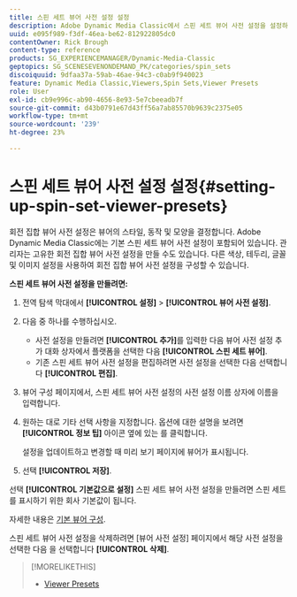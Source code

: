 ```yaml
---
title: 스핀 세트 뷰어 사전 설정 설정
description: Adobe Dynamic Media Classic에서 스핀 세트 뷰어 사전 설정을 설정하는 방법을 알아봅니다.
uuid: e095f989-f3df-46ea-be62-812922805dc0
contentOwner: Rick Brough
content-type: reference
products: SG_EXPERIENCEMANAGER/Dynamic-Media-Classic
geptopics: SG_SCENESEVENONDEMAND_PK/categories/spin_sets
discoiquuid: 9dfaa37a-59ab-46ae-94c3-c0ab9f940023
feature: Dynamic Media Classic,Viewers,Spin Sets,Viewer Presets
role: User
exl-id: cb9e996c-ab90-4656-8e93-5e7cbeeadb7f
source-git-commit: d43b0791e67d43ff56a7ab85570b9639c2375e05
workflow-type: tm+mt
source-wordcount: '239'
ht-degree: 23%

---
```


# 스핀 세트 뷰어 사전 설정 설정{#setting-up-spin-set-viewer-presets}

회전 집합 뷰어 사전 설정은 뷰어의 스타일, 동작 및 모양을 결정합니다. Adobe Dynamic Media Classic에는 기본 스핀 세트 뷰어 사전 설정이 포함되어 있습니다. 관리자는 고유한 회전 집합 뷰어 사전 설정을 만들 수도 있습니다. 다른 색상, 테두리, 글꼴 및 이미지 설정을 사용하여 회전 집합 뷰어 사전 설정을 구성할 수 있습니다.

**스핀 세트 뷰어 사전 설정을 만들려면:**

1. 전역 탐색 막대에서 **[!UICONTROL 설정]** > **[!UICONTROL 뷰어 사전 설정]**.
1. 다음 중 하나를 수행하십시오.

   * 사전 설정을 만들려면 **[!UICONTROL 추가]**&#x200B;를 입력한 다음 뷰어 사전 설정 추가 대화 상자에서 플랫폼을 선택한 다음 **[!UICONTROL 스핀 세트 뷰어]**.
   * 기존 스핀 세트 뷰어 사전 설정을 편집하려면 사전 설정을 선택한 다음 선택합니다 **[!UICONTROL 편집]**.

1. 뷰어 구성 페이지에서, 스핀 세트 뷰어 사전 설정의 사전 설정 이름 상자에 이름을 입력합니다.
1. 원하는 대로 기타 선택 사항을 지정합니다. 옵션에 대한 설명을 보려면 **[!UICONTROL 정보 팁]** 아이콘 옆에 있는 를 클릭합니다.

   설정을 업데이트하고 변경할 때 미리 보기 페이지에 뷰어가 표시됩니다.

1. 선택 **[!UICONTROL 저장]**.

선택 **[!UICONTROL 기본값으로 설정]** 스핀 세트 뷰어 사전 설정을 만들려면 스핀 세트를 표시하기 위한 회사 기본값이 됩니다.

자세한 내용은 [기본 뷰어 구성](application-setup.md#configuring_default_viewers).

스핀 세트 뷰어 사전 설정을 삭제하려면 [뷰어 사전 설정] 페이지에서 해당 사전 설정을 선택한 다음 을 선택합니다 **[!UICONTROL 삭제]**.

>[!MORELIKETHIS]
>
>* [Viewer Presets](application-setup.md#viewer_presets)

